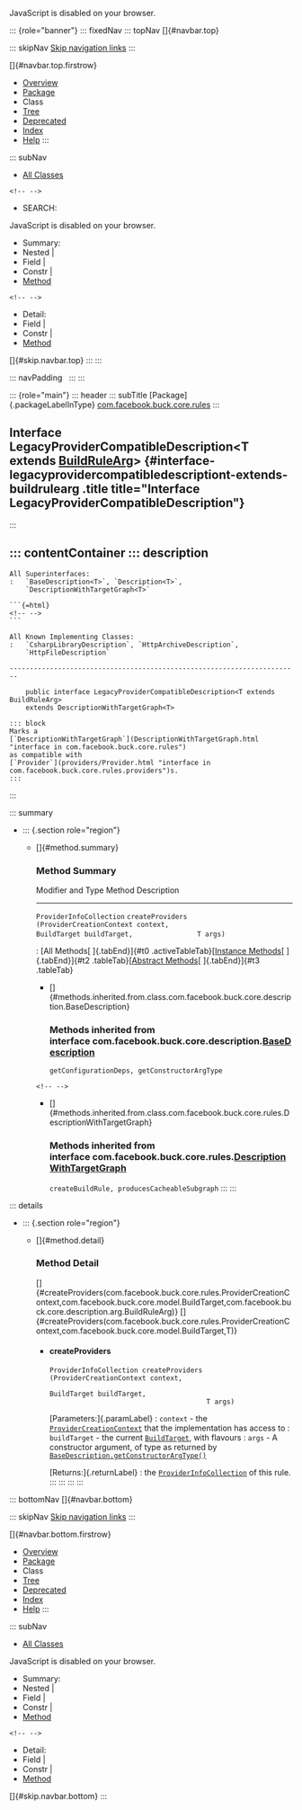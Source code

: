 <div>

JavaScript is disabled on your browser.

</div>

::: {role="banner"}
::: fixedNav
::: topNav
[]{#navbar.top}

::: skipNav
[Skip navigation links](#skip.navbar.top "Skip navigation links")
:::

[]{#navbar.top.firstrow}

-   [Overview](../../../../../index.html)
-   [Package](package-summary.html)
-   Class
-   [Tree](package-tree.html)
-   [Deprecated](../../../../../deprecated-list.html)
-   [Index](../../../../../index-all.html)
-   [Help](../../../../../help-doc.html)
:::

::: subNav
-   [All Classes](../../../../../allclasses.html)

```{=html}
<!-- -->
```
-   SEARCH:

<div>

<div>

JavaScript is disabled on your browser.

</div>

</div>

<div>

-   Summary: 
-   Nested \| 
-   Field \| 
-   Constr \| 
-   [Method](#method.summary)

```{=html}
<!-- -->
```
-   Detail: 
-   Field \| 
-   Constr \| 
-   [Method](#method.detail)

</div>

[]{#skip.navbar.top}
:::
:::

::: navPadding
 
:::
:::

::: {role="main"}
::: header
::: subTitle
[Package]{.packageLabelInType} [com.facebook.buck.core.rules](package-summary.html)
:::

## Interface LegacyProviderCompatibleDescription\<T extends [BuildRuleArg](../description/arg/BuildRuleArg.html "interface in com.facebook.buck.core.description.arg")\> {#interface-legacyprovidercompatibledescriptiont-extends-buildrulearg .title title="Interface LegacyProviderCompatibleDescription"}
:::

::: contentContainer
::: description
-   

    All Superinterfaces:
    :   `BaseDescription<T>`, `Description<T>`,
        `DescriptionWithTargetGraph<T>`

    ```{=html}
    <!-- -->
    ```

    All Known Implementing Classes:
    :   `CsharpLibraryDescription`, `HttpArchiveDescription`,
        `HttpFileDescription`

    ------------------------------------------------------------------------

        public interface LegacyProviderCompatibleDescription<T extends BuildRuleArg>
        extends DescriptionWithTargetGraph<T>

    ::: block
    Marks a
    [`DescriptionWithTargetGraph`](DescriptionWithTargetGraph.html "interface in com.facebook.buck.core.rules")
    as compatible with
    [`Provider`](providers/Provider.html "interface in com.facebook.buck.core.rules.providers")s.
    :::
:::

::: summary
-   ::: {.section role="region"}
    -   []{#method.summary}

        ### Method Summary

          Modifier and Type          Method                                                                                                              Description
          -------------------------- ------------------------------------------------------------------------------------------------------------------- -------------
          `ProviderInfoCollection`   `createProviders​(ProviderCreationContext context,                BuildTarget buildTarget,                T args)`    

          : [All Methods[ ]{.tabEnd}]{#t0 .activeTableTab}[[Instance
          Methods](javascript:show(2);)[ ]{.tabEnd}]{#t2
          .tableTab}[[Abstract
          Methods](javascript:show(4);)[ ]{.tabEnd}]{#t3 .tableTab}

        -   []{#methods.inherited.from.class.com.facebook.buck.core.description.BaseDescription}

            ### Methods inherited from interface com.facebook.buck.core.description.[BaseDescription](../description/BaseDescription.html "interface in com.facebook.buck.core.description")

            `getConfigurationDeps, getConstructorArgType`

        ```{=html}
        <!-- -->
        ```
        -   []{#methods.inherited.from.class.com.facebook.buck.core.rules.DescriptionWithTargetGraph}

            ### Methods inherited from interface com.facebook.buck.core.rules.[DescriptionWithTargetGraph](DescriptionWithTargetGraph.html "interface in com.facebook.buck.core.rules")

            `createBuildRule, producesCacheableSubgraph`
    :::
:::

::: details
-   ::: {.section role="region"}
    -   []{#method.detail}

        ### Method Detail

        []{#createProviders(com.facebook.buck.core.rules.ProviderCreationContext,com.facebook.buck.core.model.BuildTarget,com.facebook.buck.core.description.arg.BuildRuleArg)}
        []{#createProviders(com.facebook.buck.core.rules.ProviderCreationContext,com.facebook.buck.core.model.BuildTarget,T)}

        -   #### createProviders

            ``` methodSignature
            ProviderInfoCollection createProviders​(ProviderCreationContext context,
                                                   BuildTarget buildTarget,
                                                   T args)
            ```

            [Parameters:]{.paramLabel}
            :   `context` - the
                [`ProviderCreationContext`](ProviderCreationContext.html "interface in com.facebook.buck.core.rules")
                that the implementation has access to
            :   `buildTarget` - the current
                [`BuildTarget`](../model/BuildTarget.html "class in com.facebook.buck.core.model"),
                with flavours
            :   `args` - A constructor argument, of type as returned by
                [`BaseDescription.getConstructorArgType()`](../description/BaseDescription.html#getConstructorArgType())

            [Returns:]{.returnLabel}
            :   the
                [`ProviderInfoCollection`](providers/collect/ProviderInfoCollection.html "interface in com.facebook.buck.core.rules.providers.collect")
                of this rule.
    :::
:::
:::
:::

::: bottomNav
[]{#navbar.bottom}

::: skipNav
[Skip navigation links](#skip.navbar.bottom "Skip navigation links")
:::

[]{#navbar.bottom.firstrow}

-   [Overview](../../../../../index.html)
-   [Package](package-summary.html)
-   Class
-   [Tree](package-tree.html)
-   [Deprecated](../../../../../deprecated-list.html)
-   [Index](../../../../../index-all.html)
-   [Help](../../../../../help-doc.html)
:::

::: subNav
-   [All Classes](../../../../../allclasses.html)

<div>

<div>

JavaScript is disabled on your browser.

</div>

</div>

<div>

-   Summary: 
-   Nested \| 
-   Field \| 
-   Constr \| 
-   [Method](#method.summary)

```{=html}
<!-- -->
```
-   Detail: 
-   Field \| 
-   Constr \| 
-   [Method](#method.detail)

</div>

[]{#skip.navbar.bottom}
:::
